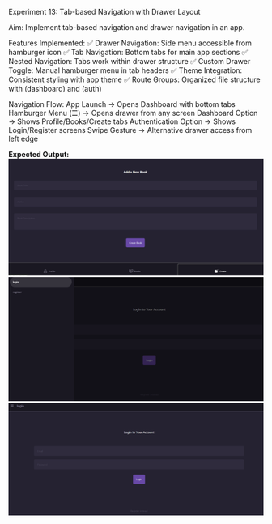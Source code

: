 Experiment 13: Tab-based Navigation with Drawer Layout


Aim:
Implement tab-based navigation and drawer navigation in an app.

Features Implemented:
✅ Drawer Navigation: Side menu accessible from hamburger icon
✅ Tab Navigation: Bottom tabs for main app sections
✅ Nested Navigation: Tabs work within drawer structure
✅ Custom Drawer Toggle: Manual hamburger menu in tab headers
✅ Theme Integration: Consistent styling with app theme
✅ Route Groups: Organized file structure with (dashboard) and (auth)

Navigation Flow:
App Launch → Opens Dashboard with bottom tabs
Hamburger Menu (☰) → Opens drawer from any screen
Dashboard Option → Shows Profile/Books/Create tabs
Authentication Option → Shows Login/Register screens
Swipe Gesture → Alternative drawer access from left edge

**Expected Output:**
![nav bar](nv.png)
![drawer bar](nv2.png)
![drawer bar](nv3.png)
